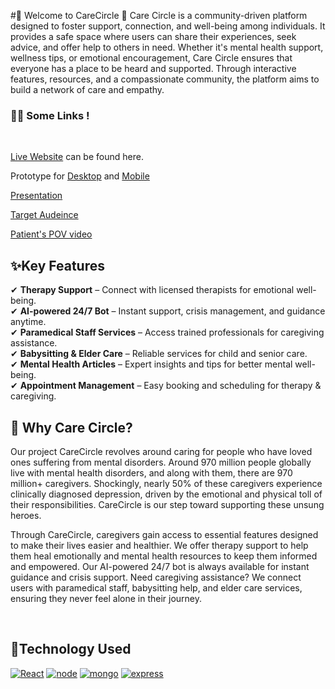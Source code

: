 #🌟 Welcome to CareCircle 👋
Care Circle is a community-driven platform designed to foster support, connection, and well-being among individuals. It provides a safe space where users can share their experiences, seek advice, and offer help to others in need. Whether it's mental health support, wellness tips, or emotional encouragement, Care Circle ensures that everyone has a place to be heard and supported. Through interactive features, resources, and a compassionate community, the platform aims to build a network of care and empathy.


<a name="demo"></a>
### 👩‍💻 Some Links !
<br>

[Live Website](https://carecircle-gamma.vercel.app/) can be found here.
<br>

Prototype for [Desktop](https://shorturl.at/tWCUZ) and [Mobile](https://shorturl.at/V9UBW)
<br>

 [Presentation](https://www.canva.com/design/DAGeK8Jz3zI/8mPgqxRCliO5-BrLEX8Iog/edit?utm_content=DAGeK8Jz3zI&utm_campaign=designshare&utm_medium=link2&utm_source=sharebutton) 
<br>

[Target Audeince](https://youtube.com/shorts/y6KNiMGbOFc)
<br>

[Patient's POV video](https://youtu.be/Jl3b01GkI2A)


## ✨Key Features  
✔ **Therapy Support** – Connect with licensed therapists for emotional well-being.  
✔ **AI-powered 24/7 Bot** – Instant support, crisis management, and guidance anytime.  
✔ **Paramedical Staff Services** – Access trained professionals for caregiving assistance.  
✔ **Babysitting & Elder Care** – Reliable services for child and senior care.  
✔ **Mental Health Articles** – Expert insights and tips for better mental well-being.  
✔ **Appointment Management** – Easy booking and scheduling for therapy & caregiving.


## 🤔 Why Care Circle? 
Our project CareCircle revolves around caring for people who have loved ones suffering from mental disorders. Around 970 million people globally live with mental health disorders, and along with them, there are 970 million+ caregivers. Shockingly, nearly 50% of these caregivers experience clinically diagnosed depression, driven by the emotional and physical toll of their responsibilities. CareCircle is our step toward supporting these unsung heroes.

Through CareCircle, caregivers gain access to essential features designed to make their lives easier and healthier. We offer therapy support to help them heal emotionally and mental health resources to keep them informed and empowered. Our AI-powered 24/7 bot is always available for instant guidance and crisis support. Need caregiving assistance? We connect users with paramedical staff, babysitting help, and elder care services, ensuring they never feel alone in their journey.


<br>

<h2> 🚀Technology Used</h2>

<p>

  <a href="https://www.w3schools.com/js/"><img src="https://img.icons8.com/?size=100&id=bzf0DqjXFHIW&format=png&color=000000" alt="React" /></a>
  <a href="https://www.w3schools.com/js/"><img src="https://img.icons8.com/?size=100&id=FQlr_bFSqEdG&format=png&color=000000" alt="node" /></a>
    <a href="https://www.w3schools.com/js/"><img src="https://img.icons8.com/?size=100&id=bosfpvRzNOG8&format=png&color=000000" alt="mongo" /></a>
    <a href="https://www.w3schools.com/js/"><img src="https://img.icons8.com/?size=100&id=SDVmtZ6VBGXt&format=png&color=000000" alt="express" /></a>





</p>
